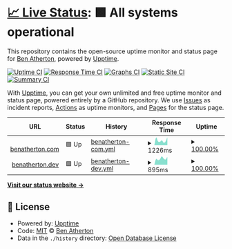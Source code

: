 # [📈 Live Status](https://demo.upptime.js.org): <!--live status--> **🟩 All systems operational**

This repository contains the open-source uptime monitor and status page for [Ben Atherton](https://demo.upptime.js.org), powered by [Upptime](https://github.com/upptime/upptime).

[![Uptime CI](https://github.com/Ben-Atherton/upptime/workflows/Uptime%20CI/badge.svg)](https://github.com/Ben-Atherton/upptime/actions?query=workflow%3A%22Uptime+CI%22)
[![Response Time CI](https://github.com/Ben-Atherton/upptime/workflows/Response%20Time%20CI/badge.svg)](https://github.com/Ben-Atherton/upptime/actions?query=workflow%3A%22Response+Time+CI%22)
[![Graphs CI](https://github.com/Ben-Atherton/upptime/workflows/Graphs%20CI/badge.svg)](https://github.com/Ben-Atherton/upptime/actions?query=workflow%3A%22Graphs+CI%22)
[![Static Site CI](https://github.com/Ben-Atherton/upptime/workflows/Static%20Site%20CI/badge.svg)](https://github.com/Ben-Atherton/upptime/actions?query=workflow%3A%22Static+Site+CI%22)
[![Summary CI](https://github.com/Ben-Atherton/upptime/workflows/Summary%20CI/badge.svg)](https://github.com/Ben-Atherton/upptime/actions?query=workflow%3A%22Summary+CI%22)

With [Upptime](https://upptime.js.org), you can get your own unlimited and free uptime monitor and status page, powered entirely by a GitHub repository. We use [Issues](https://github.com/Ben-Atherton/upptime/issues) as incident reports, [Actions](https://github.com/Ben-Atherton/upptime/actions) as uptime monitors, and [Pages](https://demo.upptime.js.org) for the status page.

<!--start: status pages-->
<!-- This summary is generated by Upptime (https://github.com/upptime/upptime) -->
<!-- Do not edit this manually, your changes will be overwritten -->
<!-- prettier-ignore -->
| URL | Status | History | Response Time | Uptime |
| --- | ------ | ------- | ------------- | ------ |
| <img alt="" src="https://favicons.githubusercontent.com/www.benatherton.com" height="13"> [benatherton.com](https://www.benatherton.com) | 🟩 Up | [benatherton-com.yml](https://github.com/Ben-Atherton/upptime/commits/HEAD/history/benatherton-com.yml) | <details><summary><img alt="Response time graph" src="./graphs/benatherton-com/response-time-week.png" height="20"> 1226ms</summary><br><a href="https://status.benatherton.com/history/benatherton-com"><img alt="Response time 1256" src="https://img.shields.io/endpoint?url=https%3A%2F%2Fraw.githubusercontent.com%2FBen-Atherton%2Fupptime%2FHEAD%2Fapi%2Fbenatherton-com%2Fresponse-time.json"></a><br><a href="https://status.benatherton.com/history/benatherton-com"><img alt="24-hour response time 1231" src="https://img.shields.io/endpoint?url=https%3A%2F%2Fraw.githubusercontent.com%2FBen-Atherton%2Fupptime%2FHEAD%2Fapi%2Fbenatherton-com%2Fresponse-time-day.json"></a><br><a href="https://status.benatherton.com/history/benatherton-com"><img alt="7-day response time 1226" src="https://img.shields.io/endpoint?url=https%3A%2F%2Fraw.githubusercontent.com%2FBen-Atherton%2Fupptime%2FHEAD%2Fapi%2Fbenatherton-com%2Fresponse-time-week.json"></a><br><a href="https://status.benatherton.com/history/benatherton-com"><img alt="30-day response time 1256" src="https://img.shields.io/endpoint?url=https%3A%2F%2Fraw.githubusercontent.com%2FBen-Atherton%2Fupptime%2FHEAD%2Fapi%2Fbenatherton-com%2Fresponse-time-month.json"></a><br><a href="https://status.benatherton.com/history/benatherton-com"><img alt="1-year response time 1256" src="https://img.shields.io/endpoint?url=https%3A%2F%2Fraw.githubusercontent.com%2FBen-Atherton%2Fupptime%2FHEAD%2Fapi%2Fbenatherton-com%2Fresponse-time-year.json"></a></details> | <details><summary><a href="https://status.benatherton.com/history/benatherton-com">100.00%</a></summary><a href="https://status.benatherton.com/history/benatherton-com"><img alt="All-time uptime 100.00%" src="https://img.shields.io/endpoint?url=https%3A%2F%2Fraw.githubusercontent.com%2FBen-Atherton%2Fupptime%2FHEAD%2Fapi%2Fbenatherton-com%2Fuptime.json"></a><br><a href="https://status.benatherton.com/history/benatherton-com"><img alt="24-hour uptime 100.00%" src="https://img.shields.io/endpoint?url=https%3A%2F%2Fraw.githubusercontent.com%2FBen-Atherton%2Fupptime%2FHEAD%2Fapi%2Fbenatherton-com%2Fuptime-day.json"></a><br><a href="https://status.benatherton.com/history/benatherton-com"><img alt="7-day uptime 100.00%" src="https://img.shields.io/endpoint?url=https%3A%2F%2Fraw.githubusercontent.com%2FBen-Atherton%2Fupptime%2FHEAD%2Fapi%2Fbenatherton-com%2Fuptime-week.json"></a><br><a href="https://status.benatherton.com/history/benatherton-com"><img alt="30-day uptime 100.00%" src="https://img.shields.io/endpoint?url=https%3A%2F%2Fraw.githubusercontent.com%2FBen-Atherton%2Fupptime%2FHEAD%2Fapi%2Fbenatherton-com%2Fuptime-month.json"></a><br><a href="https://status.benatherton.com/history/benatherton-com"><img alt="1-year uptime 100.00%" src="https://img.shields.io/endpoint?url=https%3A%2F%2Fraw.githubusercontent.com%2FBen-Atherton%2Fupptime%2FHEAD%2Fapi%2Fbenatherton-com%2Fuptime-year.json"></a></details>
| <img alt="" src="https://favicons.githubusercontent.com/www.benatherton.dev" height="13"> [benatherton.dev](https://www.benatherton.dev) | 🟩 Up | [benatherton-dev.yml](https://github.com/Ben-Atherton/upptime/commits/HEAD/history/benatherton-dev.yml) | <details><summary><img alt="Response time graph" src="./graphs/benatherton-dev/response-time-week.png" height="20"> 895ms</summary><br><a href="https://status.benatherton.com/history/benatherton-dev"><img alt="Response time 912" src="https://img.shields.io/endpoint?url=https%3A%2F%2Fraw.githubusercontent.com%2FBen-Atherton%2Fupptime%2FHEAD%2Fapi%2Fbenatherton-dev%2Fresponse-time.json"></a><br><a href="https://status.benatherton.com/history/benatherton-dev"><img alt="24-hour response time 1163" src="https://img.shields.io/endpoint?url=https%3A%2F%2Fraw.githubusercontent.com%2FBen-Atherton%2Fupptime%2FHEAD%2Fapi%2Fbenatherton-dev%2Fresponse-time-day.json"></a><br><a href="https://status.benatherton.com/history/benatherton-dev"><img alt="7-day response time 895" src="https://img.shields.io/endpoint?url=https%3A%2F%2Fraw.githubusercontent.com%2FBen-Atherton%2Fupptime%2FHEAD%2Fapi%2Fbenatherton-dev%2Fresponse-time-week.json"></a><br><a href="https://status.benatherton.com/history/benatherton-dev"><img alt="30-day response time 912" src="https://img.shields.io/endpoint?url=https%3A%2F%2Fraw.githubusercontent.com%2FBen-Atherton%2Fupptime%2FHEAD%2Fapi%2Fbenatherton-dev%2Fresponse-time-month.json"></a><br><a href="https://status.benatherton.com/history/benatherton-dev"><img alt="1-year response time 912" src="https://img.shields.io/endpoint?url=https%3A%2F%2Fraw.githubusercontent.com%2FBen-Atherton%2Fupptime%2FHEAD%2Fapi%2Fbenatherton-dev%2Fresponse-time-year.json"></a></details> | <details><summary><a href="https://status.benatherton.com/history/benatherton-dev">100.00%</a></summary><a href="https://status.benatherton.com/history/benatherton-dev"><img alt="All-time uptime 100.00%" src="https://img.shields.io/endpoint?url=https%3A%2F%2Fraw.githubusercontent.com%2FBen-Atherton%2Fupptime%2FHEAD%2Fapi%2Fbenatherton-dev%2Fuptime.json"></a><br><a href="https://status.benatherton.com/history/benatherton-dev"><img alt="24-hour uptime 100.00%" src="https://img.shields.io/endpoint?url=https%3A%2F%2Fraw.githubusercontent.com%2FBen-Atherton%2Fupptime%2FHEAD%2Fapi%2Fbenatherton-dev%2Fuptime-day.json"></a><br><a href="https://status.benatherton.com/history/benatherton-dev"><img alt="7-day uptime 100.00%" src="https://img.shields.io/endpoint?url=https%3A%2F%2Fraw.githubusercontent.com%2FBen-Atherton%2Fupptime%2FHEAD%2Fapi%2Fbenatherton-dev%2Fuptime-week.json"></a><br><a href="https://status.benatherton.com/history/benatherton-dev"><img alt="30-day uptime 100.00%" src="https://img.shields.io/endpoint?url=https%3A%2F%2Fraw.githubusercontent.com%2FBen-Atherton%2Fupptime%2FHEAD%2Fapi%2Fbenatherton-dev%2Fuptime-month.json"></a><br><a href="https://status.benatherton.com/history/benatherton-dev"><img alt="1-year uptime 100.00%" src="https://img.shields.io/endpoint?url=https%3A%2F%2Fraw.githubusercontent.com%2FBen-Atherton%2Fupptime%2FHEAD%2Fapi%2Fbenatherton-dev%2Fuptime-year.json"></a></details>

<!--end: status pages-->

[**Visit our status website →**](https://demo.upptime.js.org)

## 📄 License

- Powered by: [Upptime](https://github.com/upptime/upptime)
- Code: [MIT](./LICENSE) © [Ben Atherton](https://demo.upptime.js.org)
- Data in the `./history` directory: [Open Database License](https://opendatacommons.org/licenses/odbl/1-0/)
